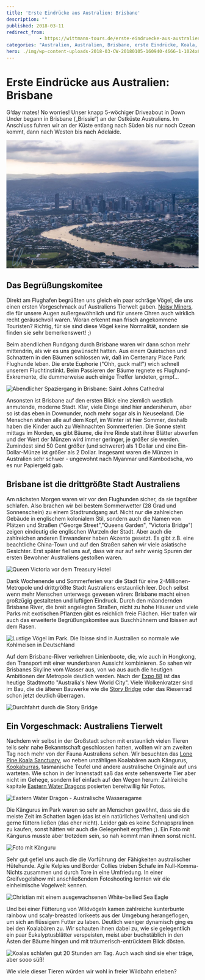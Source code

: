 ```yaml
---
title: 'Erste Eindrücke aus Australien: Brisbane'
description: ""
published: 2018-03-11
redirect_from: 
            - https://wittmann-tours.de/erste-eindruecke-aus-australien-brisbane/
categories: "Australien, Australien, Brisbane, erste Eindrücke, Koala, Stadt, Wildlife"
hero: ./img/wp-content-uploads-2018-03-CW-20180105-160940-4666-1-1024x683.jpg
---
```

# Erste Eindrücke aus Australien: Brisbane

G‘day mates! No worries! Unser knapp 5-wöchiger Driveabout in Down Under begann in Brisbane („Brissie“) an der Ostküste Australiens. Im Anschluss fuhren wir an der Küste entlang nach Süden bis nur noch Ozean kommt, dann nach Westen bis nach Adelaide.

![Im Anflug auf Brizzy: Skyline und der Brisbane River](./img/wp-content-uploads-2018-03-CW-20180105-160940-4666-1-1024x683.jpg)

<!--more-->

## Das Begrüßungskomitee

Direkt am Flughafen begrüßten uns gleich ein paar schräge Vögel, die uns einen ersten Vorgeschmack auf Australiens Tierwelt gaben. [Noisy Miners](https://en.wikipedia.org/wiki/Noisy_miner), die für unsere Augen außergewöhnlich und für unsere Ohren auch wirklich recht geräuschvoll waren. Woran erkennt man frisch angekommene Touristen? Richtig, für sie sind diese Vögel keine Normalität, sondern sie finden sie sehr bemerkenswert! ;)

Beim abendlichen Rundgang durch Brisbane waren wir dann schon mehr mittendrin, als wir es uns gewünscht hatten. Aus einem Quietschen und Schnattern in den Bäumen schlossen wir, daß im Centenary Place Park Flughunde leben. Die erste Euphorie ("Ohh, guck mal!") wich schnell unserem Fluchtinstinkt. Beim Passieren der Bäume regnete es Flughund-Exkremente, die dummerweise auch einige Treffer landeten, grmpf…

![Abendlicher Spaziergang in Brisbane: Saint Johns Cathedral](http://wittmann-tours.de/wp-content/uploads/2018/03/CW-20180105-200404-4674-1-1024x683.jpg)

Ansonsten ist Brisbane auf den ersten Blick eine ziemlich westlich anmutende, moderne Stadt. Klar, viele Dinge sind hier andersherum, aber so ist das eben in Downunder, noch mehr sogar als in Neuseeland. Die Menschen stehen alle auf dem Kopf, im Winter ist hier Sommer, deshalb haben die Kinder auch zu Weihnachten Sommerferien. Die Sonne steht mittags im Norden, es gibt Bäume, die ihre Rinde statt ihrer Blätter abwerfen und der Wert der Münzen wird immer geringer, je größer sie werden. Zumindest sind 50 Cent größer (und schwerer) als 1 Dollar und eine Ein-Dollar-Münze ist größer als 2 Dollar. Insgesamt waren die Münzen in Australien sehr schwer - ungewohnt nach Myanmar und Kambodscha, wo es nur Papiergeld gab.

## Brisbane ist die drittgrößte Stadt Australiens

Am nächsten Morgen waren wir vor den Flughunden sicher, da sie tagsüber schlafen. Also brachen wir bei bestem Sommerwetter (28 Grad und Sonnenschein) zu einem Stadtrundgang auf. Nicht nur die zahlreichen Gebäude in englischem kolonialem Stil, sondern auch die Namen von Plätzen und Straßen ("George Street","Queens Garden", "Victoria Bridge") zeigen eindeutig die englischen Wurzeln der Stadt. Aber auch die zahlreichen anderen Einwanderer haben Akzente gesetzt. Es gibt z.B. eine beachtliche China-Town und auf den Straßen sahen wir viele asiatische Gesichter. Erst später fiel uns auf, dass wir nur auf sehr wenig Spuren der ersten Bewohner Australiens gestoßen waren.

![Queen Victoria vor dem Treasury Hotel](http://wittmann-tours.de/wp-content/uploads/2018/03/CW-20180106-105702-3470-1-1024x683.jpg)

Dank Wochenende und Sommerferien war die Stadt für eine 2-Millionen-Metropole und drittgrößte Stadt Australiens erstaunlich leer. Doch selbst wenn mehr Menschen unterwegs gewesen wären: Brisbane macht einen großzügig gestalteten und luftigen Eindruck. Durch den mäandernden Brisbane River, die breit angelegten Straßen, nicht zu hohe Häuser und viele Parks mit exotischen Pflanzen gibt es reichlich freie Flächen. Hier trafen wir auch das erweiterte Begrüßungskomitee aus Buschhühnern und Ibissen auf dem Rasen.

![Lustige Vögel im Park. Die Ibisse sind in Australien so normale wie Kohlmeisen in Deutschland](http://wittmann-tours.de/wp-content/uploads/2018/03/CW-20180106-111100-3476-1-1024x683.jpg)

Auf dem Brisbane-River verkehren Linienboote, die, wie auch in Hongkong, den Transport mit einer wunderbaren Aussicht kombinieren. So sahen wir Brisbanes Skyline vom Wasser aus, von wo aus auch die heutigen Ambitionen der Metropole deutlich werden. Nach der [Expo 88](https://en.wikipedia.org/wiki/World_Expo_88) ist das heutige Stadtmotto "Australia's New World City". Viele Wolkenkratzer sind im Bau, die die älteren Bauwerke wie die [Story Bridge](https://de.wikipedia.org/wiki/Story_Bridge) oder das Riesenrad schon jetzt deutlich überragen.

![Durchfahrt durch die Story Bridge](http://wittmann-tours.de/wp-content/uploads/2018/03/CW-20180106-173318-3538-1-1024x683.jpg)

## Ein Vorgeschmack: Australiens Tierwelt

Nachdem wir selbst in der Großstadt schon mit erstaunlich vielen Tieren teils sehr nahe Bekanntschaft geschlossen hatten, wollten wir am zweiten Tag noch mehr von der Fauna Australiens sehen. Wir besuchten das [Lone Pine Koala Sanctuary](https://koala.net/en-au/), wo neben unzähligen Koalabären auch Kängurus, [Kookaburras](https://en.wikipedia.org/wiki/Laughing_kookaburra), tasmanische Teufel und andere australische Originale auf uns warteten. Wie schon in der Innenstadt saß das erste sehenswerte Tier aber nicht im Gehege, sondern lief einfach auf den Wegen herum: Zahlreiche kapitale [Eastern Water Dragons](https://de.wikipedia.org/wiki/Australische_Wasseragame) posierten bereitwillig für Fotos.

![Eastern Water Dragon - Australische Wasseragame](http://wittmann-tours.de/wp-content/uploads/2018/03/CW-20180107-114948-3584-1-1024x683.jpg)

Die Kängurus im Park waren so sehr an Menschen gewöhnt, dass sie die meiste Zeit im Schatten lagen (das ist ein natürliches Verhalten) und sich gerne füttern ließen (das eher nicht). Leider gab es keine Schnapspralinen zu kaufen, sonst hätten wir auch die Gelegenheit ergriffen ;). Ein Foto mit Kängurus musste aber trotzdem sein, so nah kommt man ihnen sonst nicht.

![Foto mit Känguru](http://wittmann-tours.de/wp-content/uploads/2018/03/CW-20180107-135304-4763-1-1024x683.jpg)

Sehr gut gefiel uns auch die die Vorführung der Fähigkeiten australischer Hütehunde. Agile Kelpies und Border Collies trieben Schafe im Null-Komma-Nichts zusammen und durch Tore in eine Umfriedung. In einer Greifvogelshow mit anschließendem Fotoshooting lernten wir die einheimische Vogelwelt kennen.

![Christian mit einem ausgewachsenen White-bellied Sea Eagle](http://wittmann-tours.de/wp-content/uploads/2018/03/koala-0701219198-2-769x1024.jpg)

Und bei einer Fütterung von Wildvögeln kamen zahlreiche kunterbunte rainbow und scaly-breasted lorikeets aus der Umgebung herangeflogen, um sich an flüssigem Futter zu laben. Deutlich weniger dynamisch ging es bei den Koalabären zu. Wir schauten ihnen dabei zu, wie sie gelegentlich ein paar Eukalyptusblätter verspeisten, meist aber buchstäblich in den Ästen der Bäume hingen und mit träumerisch-entrücktem Blick dösten.

![Koalas schlafen gut 20 Stunden am Tag. Auch wach sind sie eher träge, aber sooo süß!](http://wittmann-tours.de/wp-content/uploads/2018/03/CW-20180107-114230-3579-1-1024x683.jpg)

Wie viele dieser Tieren würden wir wohl in freier Wildbahn erleben?
